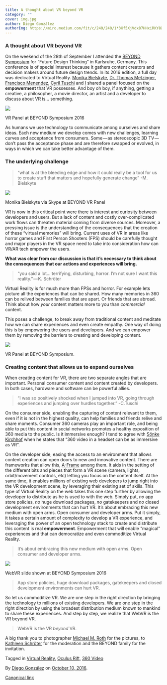 ```yaml
---
title: A thought about VR beyond VR
category: ""
cover: img.jpg
author: Diego González
authorImg: https://miro.medium.com/fit/c/240/240/1*3Xf5XjVdx87HHxiRKY8X1Q.jpeg
---
```


### A thought about VR beyond VR

On the weekend of the 28th of September I attended the [BEYOND Symposium](http://beyond-festival.com/en) for “Future Design Thinking” in Karlsruhe, Germany. This conference is of special interest because it gathers content creators and decision makers around future design trends. In its 2016 edition, a full day was dedicated to Virtual Reality. [Monika Bielskyte](http://beyond-festival.com/en/symposium/speaker/monika-bielskyte), [Dr. Thomas Metzinger](http://beyond-festival.com/en/symposium/speaker/prof-dr-thomas-metzinger), [Francisco Menendez](http://beyond-festival.com/en/symposium/speaker/francisco-menendez), [Cyril Tuschi](http://beyond-festival.com/en/symposium/speaker/cyril-tuschi) and [I](http://beyond-festival.com/en/symposium/speaker/diego-gonzalez-zuniga-0) shared a panel focused on the **empowerment** that VR possesses. And boy oh boy, if anything, getting a creative, a philosopher, a movie director, an artist and a developer to discuss about VR is… something.

![](https://cdn-images-1.medium.com/max/800/1*OqdpAd-ePPlnH9cBdiXv8A.jpeg)

VR Panel at BEYOND Symposium 2016

As humans we use technology to communicate among ourselves and share ideas. Each new medium we develop comes with new challenges, learning curves and acceptance from consumers. Some — as stereoscopic 3D TV — don’t pass the acceptance phase and are therefore swapped or evolved, in ways in which we can take better advantage of them.

### The underlying challenge

> “what is at the bleeding edge and how it could really be a tool for us to create stuff that matters and hopefully generate change” -M. Bielskyte

![](https://cdn-images-1.medium.com/max/800/1*Pf0MEubBX6ChvmYTUUy1yw.jpeg)

Monika Bielskyte via Skype at BEYOND VR Panel

VR is now in this critical point were there is interest and curiosity between developers and users. But a lack of content and costly over-complicated work flows can threaten material coming from diverse sources. Moreover, a pressing issue is the understanding of the consequences that the creation of these “virtual memories” will bring. Current uses of VR in areas like horror games and First Person Shooters (FPS) should be carefully thought and major players in the VR space need to take into consideration how can VR/AR tech empower the users.

**What was clear from our discussion is that it’s necessary to think about the consequences that our actions and experiences will bring.**

> “you said a lot… terrifying, disturbing, horror. I’m not sure I want this reality.” — K. Schröter

Virtual Reality is for much more than FPSs and horror. For example lets picture all the experiences that can be shared. How many memories in 360 can be relived between families that are apart. Or friends that are abroad. Think about how _your_ content matters more to you than _commercial_ content.

This poses a challenge, to break away from traditional content and meditate how we can share experiences and even create empathy. One way of doing this is by empowering the users and developers. And we can empower them by removing the barriers to creating and developing content.

![](https://cdn-images-1.medium.com/max/800/1*NkNblwciQFIoXtvkqLrj5A.jpeg)

VR Panel at BEYOND Symposium.

### Creating content that allows us to expand ourselves

When creating content for VR, there are two separate angles that are important. Personal consumer content and content created by developers. In both cases, hardware and software can be powerful allies.

> “I was so positively shocked when I jumped into VR, going through experiences and jumping over hurdles together.” -C.Tuschi

On the consumer side, enabling the capturing of content relevant to them, even if it is not in the highest quality, can help families and friends relive and share moments. Consumer 360 cameras play an important role, and being able to put this content in social networks promotes a healthy exposition of 360 media to the public. Is it immersive enough? I tend to agree with [Sönke Kirchhof](http://beyond-festival.com/en/symposium/speaker/sonke-kirchhof) when he states that “360 video in a headset can be as immersive as VR”.

On the developer side, easing the access to an environment that allows content creation can open doors to new and innovative content. There are frameworks that allow this, [A-Frame](https://aframe.io/) among them. It aids in the setting of the different bits and pieces that form a VR scene (camera, lights, orbit/movement controls, etc) letting you focus on the content itself. At the same time, it enables millions of existing web developers to jump right into the VR development scene, by leveraging their existing set of skills. This type of Virtual Reality on the web takes this one step further by allowing the developer to distribute as he is used to with the web. Simply put, _no_ app store policies, _no_ huge download packages, _no_ gatekeepers and _no_ closed development environments that can hurt VR. It’s about embracing this new medium with open arms. Open consumer and developer arms. Put it simply, it takes a certain amount of complexity to develop a VR experience, and leveraging the power of an open technology stack to create and distribute this content is real **empowerment**. Empowerment that will enable “magical” experiences and that can democratize and even commoditize Virtual Reality.

> It’s about embracing this new medium with open arms. Open consumer and developer arms.

![](https://cdn-images-1.medium.com/max/800/1*HlerwCSPx1BvWhYxzbm4VQ.png)

WebVR slide shown at BEYOND Symposium 2016

> App store policies, huge download packages, gatekeepers and closed development environments can hurt VR.

So let us commoditize VR. We are one step in the right direction by bringing the technology to millions of existing developers. We are one step in the right direction by using the broadest distribution medium known to mankind to share these experiences. And step by step, we realize that WebVR is the VR beyond VR.

> WebVR is the VR _beyond_ VR.

A big thank you to photographer [Michael M. Roth](http://micialmedia.de/) for the pictures, to [Kathleen Schröter](http://beyond-festival.com/en/symposium/speaker/kathleen-schroter) for the moderation and the BEYOND family for the invitation.

Tagged in [Virtual Reality](https://medium.com/tag/virtual-reality), [Oculus Rift](https://medium.com/tag/oculus-rift), [360 Video](https://medium.com/tag/360-video)

By [Diego González](https://medium.com/@diekus) on [October 10, 2016](https://medium.com/p/e570b9f661a6).

[Canonical link](https://medium.com/@diekus/a-thought-about-vr-beyond-vr-e570b9f661a6)
